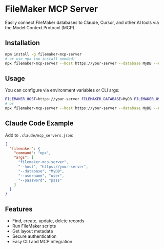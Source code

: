# FileMaker MCP Server

Easily connect FileMaker databases to Claude, Cursor, and other AI tools via the Model Context Protocol (MCP).

## Installation

```bash
npm install -g filemaker-mcp-server
# or use npx (no install needed)
npx filemaker-mcp-server --host https://your-server --database MyDB --username user --password pass
```

## Usage

You can configure via environment variables or CLI args:

```bash
FILEMAKER_HOST=https://your-server FILEMAKER_DATABASE=MyDB FILEMAKER_USERNAME=user FILEMAKER_PASSWORD=pass npx filemaker-mcp-server
# or
npx filemaker-mcp-server --host https://your-server --database MyDB --username user --password pass
```

## Claude Code Example

Add to `.claude/mcp_servers.json`:

```json
{
  "filemaker": {
    "command": "npx",
    "args": [
      "filemaker-mcp-server",
      "--host", "https://your-server",
      "--database", "MyDB",
      "--username", "user",
      "--password", "pass"
    ]
  }
}
```

## Features
- Find, create, update, delete records
- Run FileMaker scripts
- Get layout metadata
- Secure authentication
- Easy CLI and MCP integration 